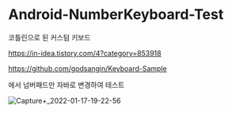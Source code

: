 # Android-NumberKeyboard-Test


코틀린으로 된 커스텀 키보드

https://in-idea.tistory.com/4?category=853918

https://github.com/godsangin/Keyboard-Sample

에서 넘버패드만 자바로 변경하여 테스트


![Capture+_2022-01-17-19-22-56](https://user-images.githubusercontent.com/33385465/149753524-c27a2b73-1e80-4a75-b68a-e9fab64800b3.png)

